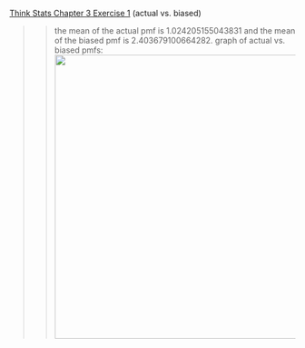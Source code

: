 [Think Stats Chapter 3 Exercise 1](http://greenteapress.com/thinkstats2/html/thinkstats2004.html#toc31) (actual vs. biased)

>> the mean of the actual pmf is 1.024205155043831 and the mean of the biased pmf is 2.403679100664282. graph of actual vs. biased pmfs: <img src="/Users/andreewerner/ds/metis/metisgh/prework/dsp/statistics/actual.png" width="500"/>